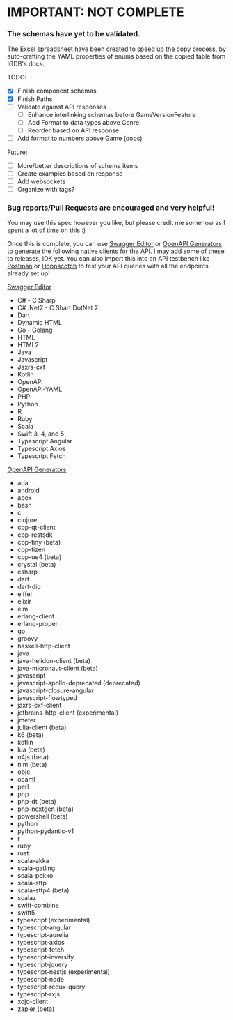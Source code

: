 # IMPORTANT: NOT COMPLETE
### The schemas have yet to be validated.

The Excel spreadsheet have been created to speed up the copy process, by auto-crafting the YAML properties of enums based on the copied table from IGDB's docs.

TODO:
- [x] Finish component schemas
- [x] Finish Paths
- [ ] Validate against API responses
  - [ ] Enhance interlinking schemas before GameVersionFeature
  - [ ] Add Format to data types above Genre
  - [ ] Reorder based on API response
- [ ] Add format to numbers above Game (oops)

Future:
- [ ] More/better descriptions of schema items
- [ ] Create examples based on response
- [ ] Add websockets
- [ ] Organize with tags?

### Bug reports/Pull Requests are encouraged and very helpful!

You may use this spec however you like, but please credit me somehow as I spent a lot of time on this :)

Once this is complete, you can use [Swagger Editor](https://editor-next.swagger.io/) or [OpenAPI Generators](https://openapi-generator.tech/docs/generators#client-generators) to generate the following native clients for the API. I may add some of these to releases, IDK yet.
You can also import this into an API testbench like [Postman](https://www.postman.com) or [Hoppscotch](https://hoppscotch.io) to test your API queries with all the endpoints already set up!

[Swagger Editor](https://editor-next.swagger.io/)
* C# - C Sharp
* C# .Net2 - C Shart DotNet 2
* Dart
* Dynamic HTML
* Go - Golang
* HTML
* HTML2
* Java
* Javascript
* Jaxrs-cxf
* Kotlin
* OpenAPI
* OpenAPI-YAML
* PHP
* Python
* R
* Ruby
* Scala
* Swift 3, 4, and 5
* Typescript Angular
* Typescript Axios
* Typescript Fetch

[OpenAPI Generators](https://openapi-generator.tech/docs/generators#client-generators)
* ada
* android
* apex
* bash
* c
* clojure
* cpp-qt-client
* cpp-restsdk
* cpp-tiny (beta)
* cpp-tizen
* cpp-ue4 (beta)
* crystal (beta)
* csharp
* dart
* dart-dio
* eiffel
* elixir
* elm
* erlang-client
* erlang-proper
* go
* groovy
* haskell-http-client
* java
* java-helidon-client (beta)
* java-micronaut-client (beta)
* javascript
* javascript-apollo-deprecated (deprecated)
* javascript-closure-angular
* javascript-flowtyped
* jaxrs-cxf-client
* jetbrains-http-client (experimental)
* jmeter
* julia-client (beta)
* k6 (beta)
* kotlin
* lua (beta)
* n4js (beta)
* nim (beta)
* objc
* ocaml
* perl
* php
* php-dt (beta)
* php-nextgen (beta)
* powershell (beta)
* python
* python-pydantic-v1
* r
* ruby
* rust
* scala-akka
* scala-gatling
* scala-pekko
* scala-sttp
* scala-sttp4 (beta)
* scalaz
* swift-combine
* swift5
* typescript (experimental)
* typescript-angular
* typescript-aurelia
* typescript-axios
* typescript-fetch
* typescript-inversify
* typescript-jquery
* typescript-nestjs (experimental)
* typescript-node
* typescript-redux-query
* typescript-rxjs
* xojo-client
* zapier (beta) 
